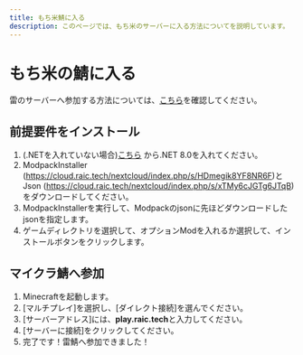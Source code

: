 ```yaml
---
title: もち米鯖に入る
description: このページでは、もち米のサーバーに入る方法についてを説明しています。
---
```


# もち米の鯖に入る
雷のサーバーへ参加する方法については、[こちら](/minecraft/getting-started/)を確認してください。
## 前提要件をインストール
1. (.NETを入れていない場合)[こちら](https://cloud.raic.tech/nextcloud/index.php/s/X3E4ALytpP4jr8C) から.NET 8.0を入れてください。
2. ModpackInstaller (https://cloud.raic.tech/nextcloud/index.php/s/HDmegik8YF8NR6F)とJson (https://cloud.raic.tech/nextcloud/index.php/s/xTMy6cJGTg6JTqB)をダウンロードしてください。
3. ModpackInstallerを実行して、Modpackのjsonに先ほどダウンロードしたjsonを指定します。
4. ゲームディレクトリを選択して、オプションModを入れるか選択して、インストールボタンをクリックします。
## マイクラ鯖へ参加
1. Minecraftを起動します。
2. [マルチプレイ]を選択し、[ダイレクト接続]を選んでください。
3. [サーバーアドレス]には、**play.raic.tech**と入力してください。
4. [サーバーに接続]をクリックしてください。
5. 完了です！雷鯖へ参加できました！